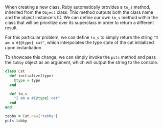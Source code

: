 When creating a new class, Ruby automatically provides a `to_s` method, inherited from the `Object` class. This method outputs both the class name and the object instance's ID. We can define our own `to_s` method within the class that will be prioritize over its superclass in order to return a different result.

For this particular problem, we can define `to_s` to simply return the string `"I am a #{@type} cat"`, which interpolates the type state of the cat initialized upon instantiation.

To showcase this change, we can simply invoke the `puts` method and pass the `tabby` object as an argument, which will output the string to the console.

```ruby
class Cat
  def initialize(type)
    @type = type
  end

  def to_s
    "I am a #{@type} cat"
  end
end

tabby = Cat.new('tabby')
puts tabby
```